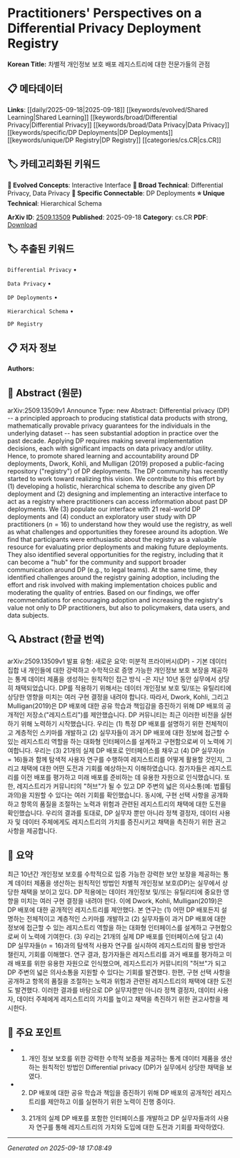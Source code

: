 
# Practitioners' Perspectives on a Differential Privacy Deployment Registry

**Korean Title:** 차별적 개인정보 보호 배포 레지스트리에 대한 전문가들의 관점

## 📋 메타데이터

**Links**: [[daily/2025-09-18|2025-09-18]] [[keywords/evolved/Shared Learning|Shared Learning]] [[keywords/broad/Differential Privacy|Differential Privacy]] [[keywords/broad/Data Privacy|Data Privacy]] [[keywords/specific/DP Deployments|DP Deployments]] [[keywords/unique/DP Registry|DP Registry]] [[categories/cs.CR|cs.CR]]

## 🏷️ 카테고리화된 키워드
**🚀 Evolved Concepts**: Interactive Interface
**🔬 Broad Technical**: Differential Privacy, Data Privacy
**🔗 Specific Connectable**: DP Deployments
**⭐ Unique Technical**: Hierarchical Schema

**ArXiv ID**: [2509.13509](https://arxiv.org/abs/2509.13509)
**Published**: 2025-09-18
**Category**: cs.CR
**PDF**: [Download](https://arxiv.org/pdf/2509.13509.pdf)


## 🏷️ 추출된 키워드



`Differential Privacy` • 

`Data Privacy` • 

`DP Deployments` • 

`Hierarchical Schema` • 

`DP Registry`



## 📋 저자 정보

**Authors:** 

## 📄 Abstract (원문)

arXiv:2509.13509v1 Announce Type: new 
Abstract: Differential privacy (DP) -- a principled approach to producing statistical data products with strong, mathematically provable privacy guarantees for the individuals in the underlying dataset -- has seen substantial adoption in practice over the past decade. Applying DP requires making several implementation decisions, each with significant impacts on data privacy and/or utility. Hence, to promote shared learning and accountability around DP deployments, Dwork, Kohli, and Mulligan (2019) proposed a public-facing repository ("registry") of DP deployments. The DP community has recently started to work toward realizing this vision. We contribute to this effort by (1) developing a holistic, hierarchical schema to describe any given DP deployment and (2) designing and implementing an interactive interface to act as a registry where practitioners can access information about past DP deployments. We (3) populate our interface with 21 real-world DP deployments and (4) conduct an exploratory user study with DP practitioners ($n=16$) to understand how they would use the registry, as well as what challenges and opportunities they foresee around its adoption. We find that participants were enthusiastic about the registry as a valuable resource for evaluating prior deployments and making future deployments. They also identified several opportunities for the registry, including that it can become a "hub" for the community and support broader communication around DP (e.g., to legal teams). At the same time, they identified challenges around the registry gaining adoption, including the effort and risk involved with making implementation choices public and moderating the quality of entries. Based on our findings, we offer recommendations for encouraging adoption and increasing the registry's value not only to DP practitioners, but also to policymakers, data users, and data subjects.

## 🔍 Abstract (한글 번역)

arXiv:2509.13509v1 발표 유형: 새로운
요약: 미분적 프라이버시(DP) - 기본 데이터 집합 내 개인들에 대한 강력하고 수학적으로 증명 가능한 개인정보 보호 보장을 제공하는 통계 데이터 제품을 생성하는 원칙적인 접근 방식 -은 지난 10년 동안 실무에서 상당히 채택되었습니다. DP를 적용하기 위해서는 데이터 개인정보 보호 및/또는 유틸리티에 상당한 영향을 미치는 여러 구현 결정을 내려야 합니다. 따라서, Dwork, Kohli, 그리고 Mulligan(2019)은 DP 배포에 대한 공유 학습과 책임감을 증진하기 위해 DP 배포의 공개적인 저장소("레지스트리")를 제안했습니다. DP 커뮤니티는 최근 이러한 비전을 실현하기 위해 노력하기 시작했습니다. 우리는 (1) 특정 DP 배포를 설명하기 위한 전체적이고 계층적인 스키마를 개발하고 (2) 실무자들이 과거 DP 배포에 대한 정보에 접근할 수 있는 레지스트리 역할을 하는 대화형 인터페이스를 설계하고 구현함으로써 이 노력에 기여합니다. 우리는 (3) 21개의 실제 DP 배포로 인터페이스를 채우고 (4) DP 실무자($n=16$)들과 함께 탐색적 사용자 연구를 수행하여 레지스트리를 어떻게 활용할 것인지, 그리고 채택에 대한 어떤 도전과 기회를 예상하는지 이해하였습니다. 참가자들은 레지스트리를 이전 배포를 평가하고 미래 배포를 준비하는 데 유용한 자원으로 인식했습니다. 또한, 레지스트리가 커뮤니티의 "허브"가 될 수 있고 DP 주변의 넓은 의사소통(예: 법률팀과의)을 지원할 수 있다는 여러 기회를 확인했습니다. 동시에, 구현 선택 사항을 공개화하고 항목의 품질을 조절하는 노력과 위험과 관련된 레지스트리의 채택에 대한 도전을 확인했습니다. 우리의 결과를 토대로, DP 실무자 뿐만 아니라 정책 결정자, 데이터 사용자 및 데이터 주체에게도 레지스트리의 가치를 증진시키고 채택을 촉진하기 위한 권고 사항을 제공합니다.

## 📝 요약

최근 10년간 개인정보 보호를 수학적으로 입증 가능한 강력한 보안 보장을 제공하는 통계 데이터 제품을 생산하는 원칙적인 방법인 차별적 개인정보 보호(DP)는 실무에서 상당한 채택을 보이고 있다. DP 적용에는 데이터 개인정보 및/또는 유틸리티에 중요한 영향을 미치는 여러 구현 결정을 내려야 한다. 이에 Dwork, Kohli, Mulligan(2019)은 DP 배포에 대한 공개적인 레지스트리를 제안했다. 본 연구는 (1) 어떤 DP 배포든지 설명하는 전체적이고 계층적인 스키마를 개발하고 (2) 실무자들이 과거 DP 배포에 대한 정보에 접근할 수 있는 레지스트리 역할을 하는 대화형 인터페이스를 설계하고 구현함으로써 이 노력에 기여한다. (3) 우리는 21개의 실제 DP 배포를 인터페이스에 담고 (4) DP 실무자들($n=16$)과의 탐색적 사용자 연구를 실시하여 레지스트리의 활용 방안과 챌린지, 기회를 이해했다. 연구 결과, 참가자들은 레지스트리를 과거 배포를 평가하고 미래 배포를 위한 유용한 자원으로 인식했으며, 레지스트리가 커뮤니티의 "허브"가 되고 DP 주변의 넓은 의사소통을 지원할 수 있다는 기회를 발견했다. 한편, 구현 선택 사항을 공개하고 항목의 품질을 조절하는 노력과 위험과 관련된 레지스트리의 채택에 대한 도전도 발견했다. 이러한 결과를 바탕으로 DP 실무자뿐만 아니라 정책 결정자, 데이터 사용자, 데이터 주체에게 레지스트리의 가치를 높이고 채택을 촉진하기 위한 권고사항을 제시한다.

## 🎯 주요 포인트


- 1. 개인 정보 보호를 위한 강력한 수학적 보증을 제공하는 통계 데이터 제품을 생산하는 원칙적인 방법인 Differential privacy (DP)가 실무에서 상당한 채택을 보였다.

- 2. DP 배포에 대한 공유 학습과 책임을 증진하기 위해 DP 배포의 공개적인 레지스트리를 제안하고 이를 실현하기 위한 노력이 진행 중이다.

- 3. 21개의 실제 DP 배포를 포함한 인터페이스를 개발하고 DP 실무자들과의 사용자 연구를 통해 레지스트리의 가치와 도입에 대한 도전과 기회를 파악하였다.


---

*Generated on 2025-09-18 17:08:49*